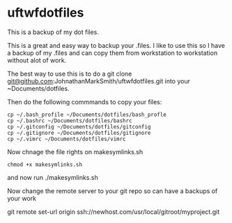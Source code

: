 uftwfdotfiles
=============

This is a backup of my dot files.

This is a great and easy way to backup your .files.  I like to use this so I have a backup of my .files and can copy them from workstation to workstation without alot of work.

The best way to use this is to do a git clone git@github.com:JohnathanMarkSmith/uftwfdotfiles.git into your ~Documents/dotfiles.

Then do the following commmands to copy your files:
    
    cp ~/.bash_profile ~/Documents/dotfiles/bash_profle
    cp ~/.bashrc ~/Documents/dotfiles/bashrc
    cp ~/.gitconfig ~/Documents/dotfiles/gitconfig
    cp ~/.gitignore ~/Documents/dotfiles/gitignore
    cp ~/.vimrc ~/Documents/dotfiles/vimrc

Now chnage the file rights on makesymlinks.sh

    chmod +x makesymlinks.sh

and now run ./makesymlinks.sh

Now change the remote server to your git repo so can have a backups of your work

  git remote set-url origin ssh://newhost.com/usr/local/gitroot/myproject.git
